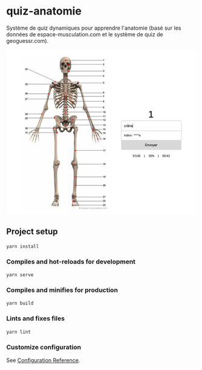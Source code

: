 # quiz-anatomie

Système de quiz dynamiques pour apprendre l'anatomie (basé sur les données de espace-musculation.com et le système de quiz de geoguessr.com).

![app](docs/img/app.png)

## Project setup

```
yarn install
```

### Compiles and hot-reloads for development

```
yarn serve
```

### Compiles and minifies for production

```
yarn build
```

### Lints and fixes files

```
yarn lint
```

### Customize configuration

See [Configuration Reference](https://cli.vuejs.org/config/).
